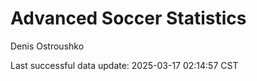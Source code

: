 # Advanced Soccer Statistics
Denis Ostroushko

<!-- gfm -->

Last successful data update: 2025-03-17 02:14:57 CST
